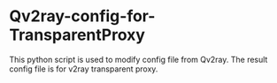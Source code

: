 # Qv2ray-config-for-TransparentProxy
This python script is used to modify config file from Qv2ray. The result config file is for v2ray transparent proxy.
